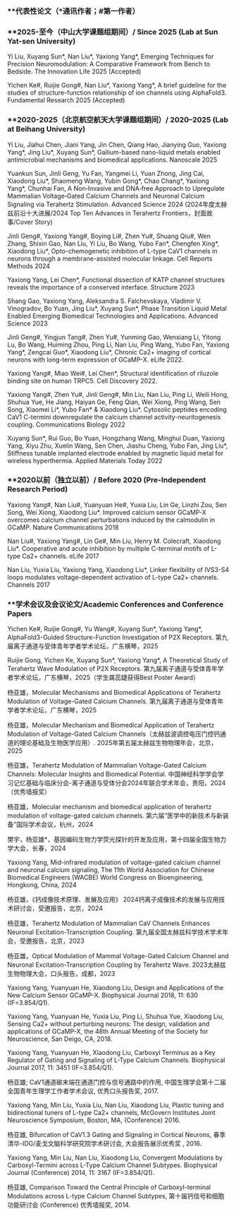### **代表性论文（*通讯作者；#第一作者）

### **2025-至今（中山大学课题组期间）/ Since 2025 (Lab at Sun Yat-sen University)

Yi Liu, Xuyang Sun*, Nan Liu*, Yaxiong Yang*, Emerging Techniques for Precision Neuromodulation: A Comparative Framework from Bench to Bedside. The Innovation Life 2025 (Accepted)

Yichen Ke#, Ruijie Gong#, Nan Liu*, Yaxiong Yang*, A brief guideline for the studies of structure-function relationship of ion channels using AlphaFold3. Fundamental Research 2025 (Accepted)

### **2020-2025（北京航空航天大学课题组期间）/ 2020–2025 (Lab at Beihang University)

Yi Liu, Jiahui Chen, Jiani Yang, Jin Chen, Qiang Hao, Jianying Guo, Yaxiong Yang*, Jing Liu*, Xuyang Sun*, Gallium-based nano-liquid metals enabled antimicrobial mechanisms and biomedical applications. Nanoscale 2025

Yuankun Sun, Jinli Geng, Yu Fan, Yangmei Li, Yuan Zhong, Jing Cai, Xiaodong Liu*, Shaomeng Wang, Yubin Gong*, Chao Chang*, Yaxiong Yang*, Chunhai Fan, A Non‐Invasive and DNA‐free Approach to Upregulate Mammalian Voltage‐Gated Calcium Channels and Neuronal Calcium Signaling via Terahertz Stimulation. Advanced Science 2024 (2024年度太赫兹前沿十大进展/2024 Top Ten Advances in Terahertz Frontiers，封面故事/Cover Story)

Jinli Geng#, Yaxiong Yang#, Boying Li#, Zhen Yu#, Shuang Qiu#, Wen Zhang, Shixin Gao, Nan Liu, Yi Liu, Bo Wang, Yubo Fan*, Chengfen Xing*, Xiaodong Liu*, Opto-chemogenetic inhibition of L-type CaV1 channels in neurons through a membrane-assisted molecular linkage. Cell Reports Methods 2024

Yaxiong Yang, Lei Chen*, Functional dissection of KATP channel structures reveals the importance of a conserved interface. Structure 2023

Shang Gao, Yaxiong Yang, Aleksandra S. Falchevskaya, Vladimir V. Vinogradov, Bo Yuan, Jing Liu*, Xuyang Sun*, Phase Transition Liquid Metal Enabled Emerging Biomedical Technologies and Applications. Advanced Science 2023

Jinli Geng#, Yingjun Tang#, Zhen Yu#, Yunming Gao, Wenxiang Li, Yitong Lu, Bo Wang, Huiming Zhou, Ping Li, Nan Liu, Ping Wang, Yubo Fan, Yaxiong Yang*, Zengcai Guo*, Xiaodong Liu*, Chronic Ca2+ imaging of cortical neurons with long-term expression of GCaMP-X. eLife 2022.

Yaxiong Yang#, Miao Wei#, Lei Chen*, Structural identification of riluzole binding site on human TRPC5. Cell Discovery 2022.

Yaxiong Yang#, Zhen Yu#, Jinli Geng#, Min Liu, Nan Liu, Ping Li, Weili Hong, Shuhua Yue, He Jiang, Haiyan Ge, Feng Qian, Wei Xiong, Ping Wang, Sen Song, Xiaomei Li*, Yubo Fan* & Xiaodong Liu*. Cytosolic peptides encoding CaV1 C-termini downregulate the calcium channel activity-neuritogenesis coupling. Communications Biology 2022

Xuyang Sun*, Rui Guo, Bo Yuan, Hongzhang Wang, Minghui Duan, Yaxiong Yang, Xiyu Zhu, Xuelin Wang, Sen Chen, Jiashu Cheng, Yubo Fan, Jing Liu*, Stiffness tunable implanted electrode enabled by magnetic liquid metal for wireless hyperthermia. Applied Materials Today 2022

### **2020以前（独立以前）/ Before 2020 (Pre-Independent Research Period)

Yaxiong Yang#, Nan Liu#, Yuanyuan He#, Yuxia Liu, Lin Ge, Linzhi Zou, Sen Song, Wei Xiong, Xiaodong Liu*. Improved calcium sensor GCaMP-X overcomes calcium channel perturbations induced by the calmodulin in GCaMP. Nature Communications 2018

Nan Liu#, Yaxiong Yang#, Lin Ge#, Min Liu, Henry M. Colecraft, Xiaodong Liu*. Cooperative and acute inhibition by multiple C-terminal motifs of L-type Ca2+ channels. eLife 2017

Nan Liu, Yuxia Liu, Yaxiong Yang, Xiaodong Liu*, Linker flexibility of IVS3-S4 loops modulates voltage-dependent activation of L-type Ca2+ channels. Channels 2017

### **学术会议及会议论文/Academic Conferences and Conference Papers

Yichen Ke#, Ruijie Gong#, Yu Wang#, Xuyang Sun*, Yaxiong Yang*, AlphaFold3-Guided Structure-Function Investigation of P2X Receptors. 第九届离子通道与受体青年学者学术论坛，广东横琴，2025

Ruijie Gong, Yichen Ke, Xuyang Sun*, Yaxiong Yang*, A Theoretical Study of Terahertz Wave Modulation of P2X Receptors. 第九届离子通道与受体青年学者学术论坛，广东横琴，2025（学生龚蕊婕获得Best Poster Award）

杨亚雄，Molecular Mechanisms and Biomedical Applications of Terahertz Modulation of Voltage-Gated Calcium Channels. 第九届离子通道与受体青年学者学术论坛，广东横琴，2025

杨亚雄，Molecular Mechanism and Biomedical Application of Terahertz Modulation of Voltage-Gated Calcium Channels（太赫兹波调控电压门控钙通道的理论基础及生物医学应用）. 2025年第五届太赫兹生物物理年会，北京，2025

杨亚雄，Terahertz Modulation of Mammalian Voltage-Gated Calcium Channels: Molecular Insights and Biomedical Potential. 中国神经科学学会学习记忆基础与临床分会-离子通道与受体分会2024年联合学术年会，贵阳，2024（优秀墙报奖）

杨亚雄，Molecular mechanism and biomedical application of terahertz modulation of voltage-gated calcium channels. 第六届“医学中的新技术与新装备”国际学术会议，杭州，2024

樊宇，杨亚雄*，基因编码生物力学荧光探针的开发及应用，第十四届全国生物力学大会，长春，2024

Yaxiong Yang, Mid-infrared modulation of voltage-gated calcium channel and neuronal calcium signaling, The 11th World Association for Chinese Biomedical Engineers (WACBE) World Congress on Bioengineering, Hongkong, China, 2024

杨亚雄，《钙成像技术原理、发展及应用》 2024钙离子成像技术的发展与应用技术研讨会，受邀报告，北京，2024

杨亚雄，Terahertz Modulation of Mammalian CaV Channels Enhances Neuronal Excitation-Transcription Coupling. 第九届全国太赫兹科学技术学术年会，受邀报告，北京，2023

杨亚雄，Optical Modulation of Mammal Voltage-Gated Calcium Channel and Neuronal Excitation-Transcription Coupling by Terahertz Wave. 2023太赫兹生物物理大会，口头报告，成都，2023

Yaxiong Yang, Yuanyuan He, Xiaodong Liu, Design and Applications of the New Calcium Sensor GCaMP-X. Biophysical Journal 2018, 11: 630 (IF=3.854/Q1).

Yaxiong Yang, Yuanyuan He, Yuxia Liu, Ping Li, Shuhua Yue, Xiaodong Liu, Sensing Ca2+ without perturbing neurons: The design, validation and applications of GCaMP-X, the 48th Annual Meeting of the Society for Neuroscience, San Deigo, CA, 2018.

Yaxiong Yang, Yuanyuan He, Xiaodong Liu, Carboxyl Terminus as a Key Regulator of Gating and Signaling of L-Type Calcium Channels. Biophysical Journal 2017, 11: 3451 (IF=3.854/Q1).

杨亚雄; CaV1通道碳末端在通道门控与信号通路中的作用, 中国生理学会第十二届全国青年生理学工作者学术会议, 优秀口头报告奖, 2017.

Yaxiong Yang, Min Liu, Yuxia Liu, Nan Liu, Xiaodong Liu, Plastic tuning and bidirectional tuners of L-type Ca2+ channels, McGovern Institutes Joint Neuroscience Symposium, Boston, MA, (Conference) 2016.

杨亚雄, Bifurcation of CaV1.3 Gating and Signaling in Cortical Neurons, 春季清华-IDG/麦戈文脑科学研究院学术研讨会, 大会报告展示优秀奖 , 2016.

Yaxiong Yang, Min Liu, Nan Liu, Xiaodong Liu, Convergent Modulations by Carboxyl-Termini across L-Type Calcium Channel Subtypes. Biophysical Journal (Conference) 2014, 11: 3167  (IF=3.854/Q1).

杨亚雄, Comparison Toward the Central Principle of Carboxyl-terminal Modulations across L-type Calcium Channel Subtypes, 第十届钙信号和细胞功能研讨会 (Conference) 优秀墙报奖, 2014.
